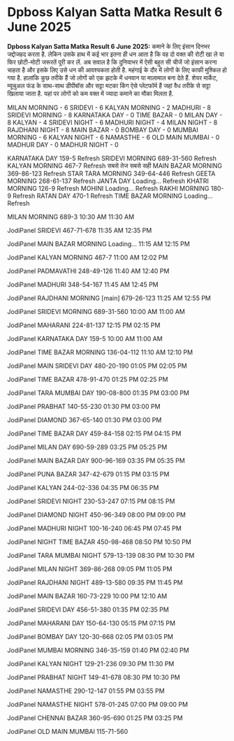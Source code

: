 # Dpboss Kalyan Satta Matka Result 6 June 2025

**Dpboss Kalyan Satta Matka Result 6 June 2025:** कमाने के लिए इंसान दिनभर जद्दोजहद करता है. लेकिन उसके हाथ में कई भार इतना ही धन आता है कि वह दो वक्त की रोटी खा ले या फिर छोटी-मोटी जरूरतें पूरी कर लें. अब सवाल है कि दुनियाभर में ऐसी बहुत सी चीजें जो इंसान करना चाहता है और इसके लिए उसे धन की आवश्यकता होती है. महंगाई के दौर में लोगों के लिए काफी मुश्किल हो गया है. हालांकि कुछ तरीके हैं जो लोगों को एक झटके में धनवान या मालामाल बना देते हैं. शेयर मार्केट, म्यूचुअल फंड के साथ-साथ डीपीबॉस और सट्टा मटका किंग ऐसे प्लेटफॉर्म हैं जहां वैध तरीके से सट्टा खिलाया जाता है. यहां पर लोगों को कम वक्त में ज्यादा कमाने का मौका मिलता है. 


MILAN MORNING - 6
SRIDEVI - 6
KALYAN MORNING - 2
MADHURI - 8
SRIDEVI MORNING - 8
KARNATAKA DAY - 0
TIME BAZAR - 0
MILAN DAY - 8
KALYAN - 4
SRIDEVI NIGHT - 6
MADHURI NIGHT - 4
MILAN NIGHT - 8
RAJDHANI NIGHT - 8
MAIN BAZAR - 0
BOMBAY DAY - 0
MUMBAI MORNING - 6
KALYAN NIGHT - 6
NAMASTHE - 6
OLD MAIN MUMBAI - 0
MADHUR DAY - 0
MADHUR NIGHT - 0

KARNATAKA DAY
159-5
Refresh
SRIDEVI MORNING
689-31-560
Refresh
KALYAN MORNING
467-7
Refresh
सबसे तेज सबसे सही
MAIN BAZAR MORNING
369-86-123
Refresh
STAR TARA MORNING
349-64-446
Refresh
GEETA MORNING
268-61-137
Refresh
JANTA DAY
Loading...
Refresh
KHATRI MORNING
126-9
Refresh
MOHINI
Loading...
Refresh
RAKHI MORNING
180-9
Refresh
RATAN DAY
470-1
Refresh
TIME BAZAR MORNING
Loading...
Refresh

MILAN MORNING
689-3
10:30 AM    11:30 AM

JodiPanel
SRIDEVI
467-71-678
11:35 AM    12:35 PM

JodiPanel
MAIN BAZAR MORNING
Loading...
11:15 AM    12:15 PM

JodiPanel
KALYAN MORNING
467-7
11:00 AM    12:02 PM

JodiPanel
PADMAVATHI
248-49-126
11:40 AM    12:40 PM

JodiPanel
MADHURI
348-54-167
11:45 AM    12:45 PM

JodiPanel
RAJDHANI MORNING [main]
679-26-123
11:25 AM    12:55 PM

JodiPanel
SRIDEVI MORNING
689-31-560
10:00 AM    11:00 AM

JodiPanel
MAHARANI
224-81-137
12:15 PM    02:15 PM

JodiPanel
KARNATAKA DAY
159-5
10:00 AM    11:00 AM

JodiPanel
TIME BAZAR MORNING
136-04-112
11:10 AM    12:10 PM

JodiPanel
MAIN SRIDEVI DAY
480-20-190
01:05 PM    02:05 PM

JodiPanel
TIME BAZAR
478-91-470
01:25 PM    02:25 PM

JodiPanel
TARA MUMBAI DAY
190-08-800
01:35 PM    03:00 PM

JodiPanel
PRABHAT
140-55-230
01:30 PM    03:00 PM

JodiPanel
DIAMOND
367-65-140
01:30 PM    03:00 PM

JodiPanel
TIME BAZAR DAY
459-84-158
02:15 PM    04:15 PM

JodiPanel
MILAN DAY
690-59-289
03:25 PM    05:25 PM

JodiPanel
MAIN BAZAR DAY
900-96-169
03:35 PM    05:35 PM

JodiPanel
PUNA BAZAR
347-42-679
01:15 PM    03:15 PM

JodiPanel
KALYAN
244-02-336
04:35 PM    06:35 PM

JodiPanel
SRIDEVI NIGHT
230-53-247
07:15 PM    08:15 PM

JodiPanel
DIAMOND NIGHT
450-96-349
08:00 PM    09:00 PM

JodiPanel
MADHURI NIGHT
100-16-240
06:45 PM    07:45 PM

JodiPanel
NIGHT TIME BAZAR
450-98-468
08:50 PM    10:50 PM

JodiPanel
TARA MUMBAI NIGHT
579-13-139
08:30 PM    10:30 PM

JodiPanel
MILAN NIGHT
369-86-268
09:05 PM    11:05 PM

JodiPanel
RAJDHANI NIGHT
489-13-580
09:35 PM    11:45 PM

JodiPanel
MAIN BAZAR
160-73-229
10:00 PM    12:10 AM

JodiPanel
SRIDEVI DAY
456-51-380
01:35 PM    02:35 PM

JodiPanel
MAHARANI DAY
150-64-130
05:15 PM    07:15 PM

JodiPanel
BOMBAY DAY
120-30-668
02:05 PM    03:05 PM

JodiPanel
MUMBAI MORNING
346-35-159
01:40 PM    02:40 PM

JodiPanel
KALYAN NIGHT
129-21-236
09:30 PM    11:30 PM

JodiPanel
PRABHAT NIGHT
149-41-678
08:30 PM    10:30 PM

JodiPanel
NAMASTHE
290-12-147
01:55 PM    03:55 PM

JodiPanel
NAMASTHE NIGHT
578-01-245
07:00 PM    09:00 PM

JodiPanel
CHENNAI BAZAR
360-95-690
01:25 PM    03:25 PM

JodiPanel
OLD MAIN MUMBAI
115-71-560
